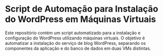 <h1>Script de Automação para Instalação do WordPress em Máquinas Virtuais</h1>

<p>Este repositório contém um script automatizado para a instalação e configuração do WordPress utilizando máquinas virtuais. O objetivo é automatizar a instalação do serviço de blog WordPress, separando os componentes da aplicação e do banco de dados em duas VMs distintas.</p>

